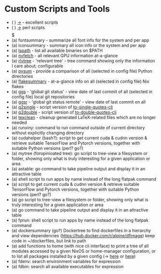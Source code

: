 # Custom Scripts and Tools

* ( ) [→](https://gitlab.com/pyratebeard/dotfiles/-/tree/master/bin/bin?ref_type=heads) - excellent scripts
* ( ) [→](https://github.com/trizen/perl-scripts)  perl scripts $$$$$$$$$
* (a) fontsummary - summarize all font info for the system and per app
* (a) iconsummary - summary all icon info or the system and per app
* (a) [lspath]() - list all available binaries on \$PATH
* (a) [nvfetch]() - all relevant GPU information at-a-glance
* (a) [rlvtree]() - 'relevant tree' - tree command showing only the information I care about; configurable
* (a) [pysum]() - provide a comparison of all (selected in config file) Python directories
* (a) [flakesummary]() - at-a-glance info on all (selected in config file) Nix flakes
* (a) [ggs]() - 'global git status' - view date of last commit of all (selected in config file) local git repositories
* (a) [ggsr]() - 'global git status remote' - view date of last commit on all 
* (a) [q2single]() - script version of [to-single-quotes-cli](https://github.com/sindresorhus/to-single-quotes-cli)
* (a) [q2double]() - script version of [to-double-quotes-cli](https://github.com/sindresorhus/to-double-quotes-cli)
* (a) [texclean]() - cleanup generated LaTeX-related files which are no longer needed
* (a) runxiny: command to run command outside of current directory without explicitly changing directory
* (a) cudahelper (bash?): script to get current cuda & cudnn version & retrieve suitable TensorFlow and Pytorch versions, together with suitable Python versions (perl? go?)
* (a) mytree (foropinioated tree): go script to tree-view a filesystem or folder, showing only what is truly interesting for a given application or area
* (a) astable: go command to take pipeline output and display it in an attractive table
* (a) shell script to run apps by name instead of the long flatpak command
* (a) script to get current cuda & cudnn version & retrieve suitable TensorFlow and Pytorch versions, together with suitable Python versions (perl? go?)
* (a) go script to tree-view a filesystem or folder, showing only what is truly interesting for a given application or area
* (a) go command to take pipeline output and display it in an attractive table
* (a) fprun: shell script to run apps by name instead of the long flatpak command
* (a) dockersummary (go?) Dockertree to find dockerfiles in a hierarchy and view dependencies (https://hub.docker.com/r/alpine/dfimage) keep code in ~/dockerfiles, but link to path
* (a) add functions to home (with nice cli interface) to print a tree of all modules accessed by a given NixOS or home-manager configuration, or to list all packages installed by a given config (-> [here](https://chat.openai.com/c/8070033c-8ef8-42ac-8c0d-f573e9b1b4ce) or [here](https://www.notion.so/isaacriley/Nix-9f246770d6774e81a314608d22cd3c47?pvs=4#0697f1f72ea5433e9a3f5ac90e23edf6))
* (a) fdenv: search environment variables for expression
* (a) fdbin: search all available executables for expression
